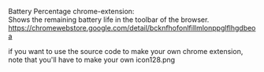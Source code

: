 Battery Percentage chrome-extension:  
Shows the remaining battery life in the toolbar of the browser.
https://chromewebstore.google.com/detail/bcknfhofonlfillmlonppglflhgdbeoa

if you want to use the source code to make your own chrome extension, note that you'll have to make your own icon128.png
